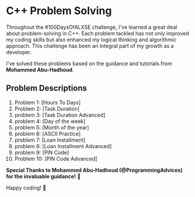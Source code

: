 # C++ Problem Solving

Throughout the #100DaysOfALXSE challenge, I've learned a great deal about problem-solving in C++. Each problem tackled has not only improved my coding skills but also enhanced my logical thinking and algorithmic approach. This challenge has been an integral part of my growth as a developer.

I've solved these problems based on the guidance and tutorials from **Mohammed Abu-Hadhoud**.

## Problem Descriptions

1.  Problem  1: [Hours To Days]
2.  Problem  2: [Task Duration]
3.  problem  3: [Task Duration Advanced]
4.  problem  4: [Day of the week]
5.  problem  5: [Month of the year]
6.  problem  6: [ASCII Practice]
7.  problem  7: [Loan Installment]
8.  problem  8: [Loan Installment Advanced]
9.  problem  9: [PIN Code]
10. Problem 10: [PIN Code Advanced]

**Special Thanks to Mohammed Abu-Hadhoud (@ProgrammingAdvices) for the invaluable guidance!** 🙌

Happy coding! 🚀
